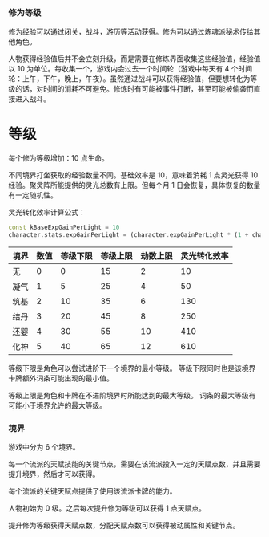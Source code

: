 ### 修为等级

修为经验可以通过闭关，战斗，游历等活动获得。修为可以通过炼魂派秘术传给其他角色。

人物获得经验值后并不会立刻升级，而是需要在修炼界面收集这些经验值，经验值以 10 为单位。每收集一个，游戏内会过去一个时间轮（游戏中每天有 4 个时间轮：上午，下午，晚上，午夜）。虽然通过战斗可以获得经验值，但要想转化为等级的话，对时间的消耗不可避免。修炼时有可能被事件打断，甚至可能被偷袭而直接进入战斗。

# 等级

每个修为等级增加：10 点生命。

不同境界打坐获取的经验数量不同。基础效率是 10，意味着消耗 1 点灵光获得 10 经验。聚灵阵所能提供的灵光总数有上限。但每个月 1 日会恢复，具体恢复的数量有一定随机性。

灵光转化效率计算公式：

```dart
const kBaseExpGainPerLight = 10
character.stats.expGainPerLight = (character.expGainPerLight * (1 + character.passives.expGainPerLight?.value / 100) * (1 + character.potionPassives.expGainPerLight?.value / 100)).round()
```

| 境界 | 数值 | 等级下限 | 等级上限 | 劫数上限 | 灵光转化效率 |
| ---- | ---- | -------- | -------- | -------- | ------------ |
| 无   | 0    | 0        | 15       | 2        | 10           |
| 凝气 | 1    | 5        | 25       | 4        | 50           |
| 筑基 | 2    | 10       | 35       | 6        | 130          |
| 结丹 | 3    | 20       | 45       | 8        | 250          |
| 还婴 | 4    | 30       | 55       | 10       | 410          |
| 化神 | 5    | 40       | 65       | 12       | 610          |

等级下限是角色可以尝试进阶下一个境界的最小等级。
等级下限同时也是该境界卡牌额外词条可能出现的最小值。

等级上限是角色和卡牌在不进阶境界时所能达到的最大等级。
词条的最大等级有可能小于境界允许的最大等级。

### 境界

游戏中分为 6 个境界。

每一个流派的天赋技能的关键节点，需要在该流派投入一定的天赋点数，并且需要提升境界，然后才可以获得。

每个流派的关键天赋点提供了使用该流派卡牌的能力。

人物初始为 0 级。之后每次提升修为等级可以获得 1 点天赋点。

提升修为等级获得天赋点数，分配天赋点数可以获得被动属性和关键节点。
